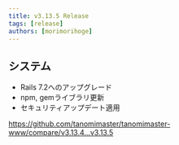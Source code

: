 ```yaml
---
title: v3.13.5 Release
tags: [release]
authors: [morimorihoge]
---
```


<!-- truncate -->

## システム

- Rails 7.2へのアップグレード
- npm, gemライブラリ更新
- セキュリティアップデート適用

https://github.com/tanomimaster/tanomimaster-www/compare/v3.13.4...v3.13.5
